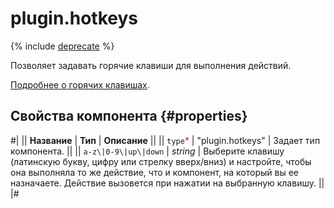 # plugin.hotkeys

{% include [deprecate](../../_includes/deprecate.md) %}

Позволяет задавать горячие клавиши для выполнения действий.

[Подробнее о горячих клавишах](../best-practices/hotkeys.md).

## Свойства компонента {#properties}

#|
|| **Название** | **Тип** | **Описание** ||
|| `type`<span style="color: red">\*</span> | "plugin.hotkeys" | Задает тип компонента. ||
|| `a-z\|0-9\|up\|down` | _string_ | Выберите клавишу (латинскую букву, цифру или стрелку вверх/вниз) и настройте, чтобы она выполняла то же действие, что и компонент, на который вы ее назначаете. Действие вызовется при нажатии на выбранную клавишу. ||
|#
